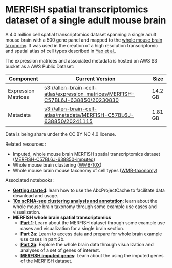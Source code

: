 # MERFISH spatial transcriptomics dataset of a single adult mouse brain

A 4.0 million cell spatial transcriptomics dataset spanning a single adult
mouse brain with a 500 gene panel and mapped to the
[whole mouse brain taxonomy](WMB-taxonomy.md). It was used in the creation of a high
resolution transcriptomic and spatial atlas of cell types described in
[Yao et al.](https://www.biorxiv.org/content/10.1101/2023.03.06.531121v1).

The expression matrices and associated metadata is hosted on AWS S3 bucket as a
AWS Public Dataset:

| Component | Current Version                                                                                                                                                                                              | Size |
|---|--------------------------------------------------------------------------------------------------------------------------------------------------------------------------------------------------------------|---|
| Expression Matrices | [s3://allen-brain-cell-atlas/expression_matrices/MERFISH-C57BL6J-638850/20230830](https://allen-brain-cell-atlas.s3.us-west-2.amazonaws.com/index.html#expression_matrices/MERFISH-C57BL6J-638850/20230830/) | 14.2 GB |
| Metadata | [s3://allen-brain-cell-atlas/metadata/MERFISH-C57BL6J-638850/20241115](https://allen-brain-cell-atlas.s3.us-west-2.amazonaws.com/index.html#metadata/MERFISH-C57BL6J-638850/20241115/)                       | 1.81 GB |

Data is being share under the CC BY NC 4.0 license.

Related resources :
* Imputed, whole mouse brain MERFISH spatial transcriptomics dataset ([MERFISH-C57BL6J-638850-imputed](MERFISH-C57BL6J-638850-imputed.md))
* Whole mouse brain clustering ([WMB-10X](WMB-10X.md))
* Whole mouse brain mouse taxonomy of cell types ([WMB-taxonomy](WMB-taxonomy.md))

Associated notebooks:
* [**Getting started**](../notebooks/getting_started.ipynb): learn how to use the AbcProjectCache to
  facilitate data download and usage.
* [**10x scRNA-seq clustering analysis and annotation**](../notebooks/cluster_annotation_tutorial.ipynb): learn about the
  whole mouse brain taxonomy through some example use cases and visualization.
* **MERFISH whole brain spatial transcriptomics**
  * [**Part 1**](../notebooks/merfish_tutorial_part_1.ipynb): Learn about the MERFISH dataset through some example use
    cases and visualization for a single brain section.
  * [**Part 2a**](../notebooks/merfish_tutorial_part_2a.ipynb): Learn to access data and prepare for whole brain
    example use cases in part 2b.
  * [**Part 2b**](../notebooks/merfish_tutorial_part_2b.ipynb): Explore the whole brain data through visualization and
    analyses of a set of genes of interest.
  * [**MERFISH imputed genes**](../notebooks/merfish_imputed_genes_example.ipynb):
    Learn about the using the imputed genes of the MERFISH dataset.
